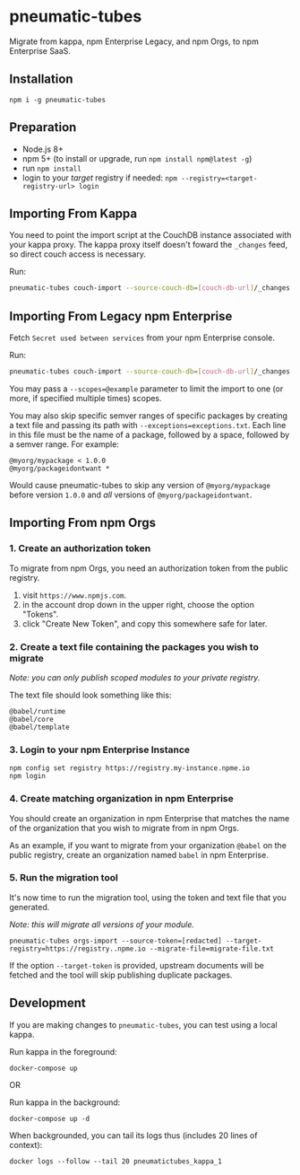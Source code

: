 # pneumatic-tubes

Migrate from kappa, npm Enterprise Legacy, and npm Orgs, to npm Enterprise SaaS.

## Installation

```
npm i -g pneumatic-tubes
```

## Preparation

- Node.js 8+
- npm 5+ (to install or upgrade, run `npm install npm@latest -g`)
- run `npm install`
- login to your _target_ registry if needed: `npm --registry=<target-registry-url> login`

## Importing From Kappa

You need to point the import script at the CouchDB instance associated with your kappa proxy. The kappa proxy itself doesn't foward the `_changes` feed, so direct couch access is necessary.

Run:

```bash
pneumatic-tubes couch-import --source-couch-db=[couch-db-url]/_changes --target-registry=[target-registry-url]
```

## Importing From Legacy npm Enterprise

Fetch `Secret used between services` from your npm Enterprise console.

Run:

```bash
pneumatic-tubes couch-import --source-couch-db=[couch-db-url]/_changes --target-registry=[target-registry-url] --shared-fetch-secret=[password-from-console]
```

You may pass a `--scopes=@example` parameter to limit the import to one (or more, if specified multiple times) scopes.

You may also skip specific semver ranges of specific packages by creating a text file and passing its path with `--exceptions=exceptions.txt`. Each line in this file must be the name of a package, followed by a space, followed by a semver range. For example:

```
@myorg/mypackage < 1.0.0
@myorg/packageidontwant *
```

Would cause pneumatic-tubes to skip any version of `@myorg/mypackage` before version `1.0.0` and _all_ versions of `@myorg/packageidontwant`.

## Importing From npm Orgs

### 1. Create an authorization token

To migrate from npm Orgs, you need an authorization token from the public
registry.

1. visit `https://www.npmjs.com`.
2. in the account drop down in the upper right, choose the option "Tokens".
3. click "Create New Token", and copy this somewhere safe for later.

### 2. Create a text file containing the packages you wish to migrate

_Note: you can only publish scoped modules to your private registry._

The text file should look something like this:

```
@babel/runtime
@babel/core
@babel/template
```

### 3. Login to your npm Enterprise Instance

```
npm config set registry https://registry.my-instance.npme.io
npm login
```

### 4. Create matching organization in npm Enterprise

You should create an organization in npm Enterprise that matches the name of
the organization that you wish to migrate from in npm Orgs.

As an example, if you want to migrate from your organization `@babel` on the
public registry, create an organization named `babel` in npm Enterprise.

### 5. Run the migration tool

It's now time to run the migration tool, using the token and text file that
you generated.

_Note: this will migrate all versions of your module._

```
pneumatic-tubes orgs-import --source-token=[redacted] --target-registry=https://registry..npme.io --migrate-file=migrate-file.txt
```

If the option  `--target-token` is provided, upstream documents will be fetched and
the tool will skip publishing duplicate packages.

## Development

If you are making changes to `pneumatic-tubes`, you can test using a local kappa.

Run kappa in the foreground:
```shell
docker-compose up
```

OR

Run kappa in the background:
```shell
docker-compose up -d
```

When backgrounded, you can tail its logs thus (includes 20 lines of context):
```shell
docker logs --follow --tail 20 pneumatictubes_kappa_1
```
